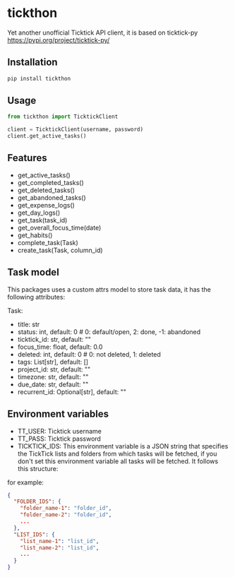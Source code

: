 # tickthon
Yet another unofficial Ticktick API client, it is based on ticktick-py https://pypi.org/project/ticktick-py/

## Installation
```bash
pip install tickthon
```

## Usage

```python
from tickthon import TicktickClient

client = TicktickClient(username, password)
client.get_active_tasks()
```

## Features
- get_active_tasks()
- get_completed_tasks()
- get_deleted_tasks()
- get_abandoned_tasks()
- get_expense_logs()
- get_day_logs()
- get_task(task_id)
- get_overall_focus_time(date)
- get_habits()
- complete_task(Task)
- create_task(Task, column_id)


## Task model
This packages uses a custom attrs model to store task data, it has the following attributes:

Task:
- title: str 
- status: int, default: 0  # 0: default/open, 2: done, -1: abandoned
- ticktick_id: str, default: ""
- focus_time: float, default: 0.0
- deleted: int, default: 0  # 0: not deleted, 1: deleted
- tags: List[str], default: []
- project_id: str, default: ""
- timezone: str, default: ""
- due_date: str, default: ""
- recurrent_id: Optional[str], default: ""

## Environment variables
- TT_USER: Ticktick username
- TT_PASS: Ticktick password
- TICKTICK_IDS: This environment variable is a JSON string that specifies the TickTick lists and folders from which 
  tasks will be fetched, if you don't set this environment variable all tasks will be fetched. It follows this structure:

for example:
```json
{
  "FOLDER_IDS": {
    "folder_name-1": "folder_id",
    "folder_name-2": "folder_id",
    ...
  },
  "LIST_IDS": {
    "list_name-1": "list_id",
    "list_name-2": "list_id",
    ...
  }
}
```
